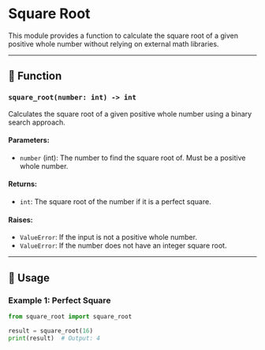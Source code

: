 # Square Root

This module provides a function to calculate the square root of a given positive whole number without relying on external math libraries.

---

## 📝 Function

### `square_root(number: int) -> int`

Calculates the square root of a given positive whole number using a binary search approach.

#### Parameters:
- `number` (int): The number to find the square root of. Must be a positive whole number.

#### Returns:
- `int`: The square root of the number if it is a perfect square.

#### Raises:
- `ValueError`: If the input is not a positive whole number.
- `ValueError`: If the number does not have an integer square root.

---

## 🚀 Usage

### Example 1: Perfect Square
```python
from square_root import square_root

result = square_root(16)
print(result)  # Output: 4